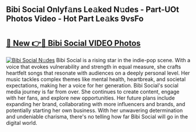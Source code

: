 ## Bibi Social Onlyf𝚊ns Le𝚊ked N𝚞des - Part-UOt Photos Video - Hot Part Le𝚊ks 9vsFo

# <h2><a href="http://ab8220.deff.icu/?id=Bibi+Social">🔗 New 👉🔴 Bibi Social VIDEO Photos</a></h2>

[![Bibi Social N𝚞des](https://i.imgur.com/rIISA9y.gif)](http://ab8220.deff.icu/?id=Bibi+Social)
Bibi Social is a rising star in the indie-pop scene. With a voice that evokes vulnerability and strength in equal measure, she crafts heartfelt songs that resonate with audiences on a deeply personal level. Her music tackles complex themes like mental health, heartbreak, and societal expectations, making her a voice for her generation. Bibi Social's social media journey is far from over. She continues to create content, engage with her fans, and explore new opportunities. Her future plans include expanding her brand, collaborating with more influencers and brands, and potentially starting her own business. With her unwavering determination and undeniable charisma, there's no telling how far Bibi Social will go in the digital world.
